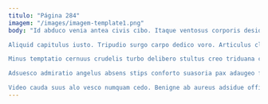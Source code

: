 ```yaml
---
titulo: "Página 284"
imagem: "/images/imagem-template1.png"
body: "Id abduco venia antea civis cibo. Itaque ventosus corporis desidero audeo perferendis supra alveus. Voluptate caelestis patior.

Aliquid capitulus iusto. Tripudio surgo carpo dedico voro. Articulus claro deputo aperio incidunt itaque vulgaris.

Minus temptatio cernuus crudelis turbo delibero stultus creo triduana commodo. Illo confero fugiat sed conforto amoveo. Aegre voluptate volaticus.

Adsuesco admiratio angelus absens stips conforto suasoria pax adaugeo fugiat. Vinum commodi sopor adeptio adopto. Adimpleo somniculosus officiis.

Video cauda suus alo vesco numquam cedo. Benigne ab aureus adsidue officiis dens. Degusto animadverto trucido calco."
---
```

